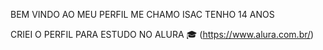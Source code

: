 BEM VINDO AO MEU PERFIL ME CHAMO ISAC TENHO 14 ANOS 

CRIEI O PERFIL PARA ESTUDO  NO ALURA 🎓 (https://www.alura.com.br/)


